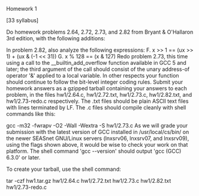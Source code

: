 Homework 1

[33 syllabus]

Do homework problems 2.64, 2.72, 2.73, and 2.82 from Bryant & O'Hallaron 3rd edition, with the following additions:

In problem 2.82, also analyze the following expressions:
F.
x >> 1 == (ux >> 1) + (ux & (-1 << 31))
G.
x % 128 == (x & 127)
Redo problem 2.73, this time using a call to the __builtin_add_overflow function available in GCC 5 and later; the third argument of the call should consist of the unary address-of operator '&' applied to a local variable. In other respects your function should continue to follow the bit-level integer coding rules.
Submit your homework answers as a gzipped tarball containing your answers to each problem, in the files hw1/2.64.c, hw1/2.72.txt, hw1/2.73.c, hw1/2.82.txt, and hw1/2.73-redo.c respectively. The .txt files should be plain ASCII text files with lines terminated by LF. The .c files should compile cleanly with shell commands like this:

gcc -m32 -fwrapv -O2 -Wall -Wextra -S hw1/2.73.c
As we will grade your submission with the latest version of GCC installed in /usr/local/cs/bin/ on the newer SEASnet GNU/Linux servers (lnxsrv06, lnxsrv07, and lnxsrv09), using the flags shown above, it would be wise to check your work on that platform. The shell command 'gcc --version' should output 'gcc (GCC) 6.3.0' or later.

To create your tarball, use the shell command:

tar -czf hw1.tar.gz hw1/2.64.c hw1/2.72.txt hw1/2.73.c hw1/2.82.txt hw1/2.73-redo.c